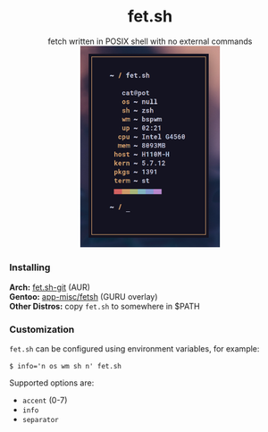 <div align="center">
<h1>fet.sh</h1>
fetch written in POSIX shell with no external commands
<br>
<img src="screenshot.png" width="250px">
</div>

### Installing
**Arch:** [fet.sh-git](https://aur.archlinux.org/packages/fet.sh-git/) (AUR)  
**Gentoo:** [app-misc/fetsh](https://gpo.zugaina.org/Overlays/guru/app-misc/fetsh) (GURU overlay)  
**Other Distros:** copy `fet.sh` to somewhere in $PATH

### Customization
`fet.sh` can be configured using environment variables, for example:
```
$ info='n os wm sh n' fet.sh
```
Supported options are:
- `accent` (0-7)
- `info`
- `separator`
